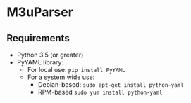 # M3uParser

## Requirements
  - Python 3.5 (or greater)
  - PyYAML library:
    - For local use: `pip install PyYAML`
    - For a system wide use:
      - Debian-based: `sudo apt-get install python-yaml`
      - RPM-based `sudo yum install python-yaml`
